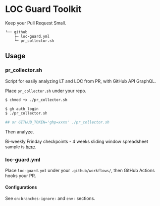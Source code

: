 # LOC Guard Toolkit

Keep your Pull Request Small.

```
└── github
    ├─ loc-guard.yml
    └─ pr_collector.sh
```

## Usage

### pr_collector.sh

Script for easily analyzing LT and LOC from PR, with GitHub API GraphQL.

Place `pr_collector.sh` under your repo.

```bash
$ chmod +x ./pr_collector.sh

$ gh auth login
$ ./pr_collector.sh

## or GITHUB_TOKEN='ghp=xxxx' ./pr_collector.sh
```

Then analyze.

Bi-weekly Frinday checkpoints - 4 weeks sliding window spreadsheet sample is [here](https://docs.google.com/spreadsheets/d/1E8MId7hNxVKRXhJw8MhevY4KTE6ghr8iOZIsu7rpXyM/edit?usp=sharing).

### loc-guard.yml

Place `loc-guard.yml` under your `.github/workflows/`, then GitHub Actions hooks your PR.

#### Configurations

See `on:branches-ignore:` and `env:` sections.
